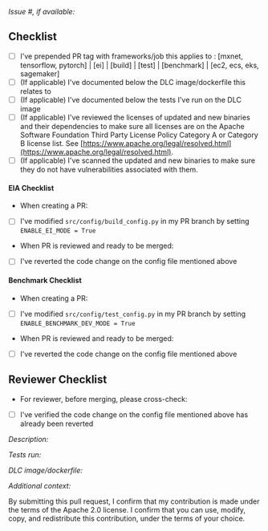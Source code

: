 *Issue #, if available:*

## Checklist
- [ ] I've prepended PR tag with frameworks/job this applies to : [mxnet, tensorflow, pytorch] | [ei] | [build] | [test] | [benchmark] | [ec2, ecs, eks, sagemaker]
- [ ] (If applicable) I've documented below the DLC image/dockerfile this relates to
- [ ] (If applicable) I've documented below the tests I've run on the DLC image
- [ ] (If applicable) I've reviewed the licenses of updated and new binaries and their dependencies to make sure all licenses are on the Apache Software Foundation Third Party License Policy Category A or Category B license list.  See [https://www.apache.org/legal/resolved.html](https://www.apache.org/legal/resolved.html).
- [ ] (If applicable) I've scanned the updated and new binaries to make sure they do not have vulnerabilities associated with them.

#### EIA Checklist
* When creating a PR:
- [ ] I've modified `src/config/build_config.py` in my PR branch by setting `ENABLE_EI_MODE = True`
* When PR is reviewed and ready to be merged:
- [ ] I've reverted the code change on the config file mentioned above
#### Benchmark Checklist
* When creating a PR:
- [ ] I've modified `src/config/test_config.py` in my PR branch by setting `ENABLE_BENCHMARK_DEV_MODE = True`
* When PR is reviewed and ready to be merged:
- [ ] I've reverted the code change on the config file mentioned above

## Reviewer Checklist
* For reviewer, before merging, please cross-check:
- [ ] I've verified the code change on the config file mentioned above has already been reverted

*Description:*

*Tests run:*

*DLC image/dockerfile:*

*Additional context:*


By submitting this pull request, I confirm that my contribution is made under the terms of the Apache 2.0 license. I confirm that you can use, modify, copy, and redistribute this contribution, under the terms of your choice.

